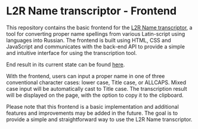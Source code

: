 # L2R Name transcriptor - Frontend

This repository contains the basic frontend for the [L2R Name transcriptor](https://github.com/EvgeniPolyakov/Latin-to-Russian-name-transcriptor), a tool for converting proper name spellings from various Latin-script using languages into Russian. The frontend is built using HTML, CSS and JavaScript and communicates with the back-end API to provide a simple and intuitive interface for using the transcription tool.

End result in its current state can be found [here](http://l2rfrontend-env.eba-jyypjt3v.eu-north-1.elasticbeanstalk.com/).

With the frontend, users can input a proper name in one of three conventional character cases: lower case, Title case, or ALLCAPS. Mixed case input will be automatically cast to Title case. The transcription result will be displayed on the page, with the option to copy it to the clipboard.

Please note that this frontend is a basic implementation and additional features and improvements may be added in the future. The goal is to provide a simple and straightforward way to use the L2R Name transcriptor.
